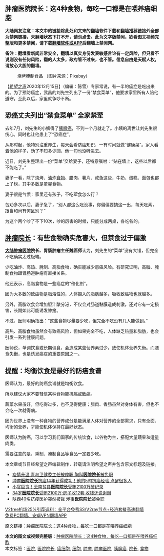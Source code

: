  <h2>肿瘤医院院长：这4种食物，每吃一口都是在喂养癌细胞</h2> <p class="notice"><b>大陆网友注意：本文中的链接除此处和文末的<a href="https://github.com/bannedbook/fanqiang" >翻墙</a>软件下载和<a href="https://github.com/killgcd/justmysocks/blob/master/README.md">翻墙推荐</a>链接外全部为禁网链接，未翻墙状态下打不开，请勿点击。此为文字版禁闻，欲看图文视频完整版和更多禁闻，请下载<a href="https://github.com/bannedbook/fanqiang">翻墙软件或APP</a>后翻墙上禁闻网。</p><p>备注：翻墙看新闻非常安全，翻墙以真实身份发表敏感言论有一定风险，但只看不说则没有任何风险，翻的人太多，政府管不过来，也不管。信息自由是天赋人权，请放心大胆的翻墙。</b></p>  <div class="entry"> <figure><figcaption>烧烤腌制食品 （图片来源：Pixabay）</figcaption></figure> <p>【<span class='wp_keywordlink_affiliate'><a href="https://www.soundofhope.org" title="希望之声" target="_blank">希望之声</a></span>2020年12月15日】（编辑：陈雪）专家常说，有一半的癌症是吃出来的。为了预防癌症，武昌的刘先生列出了一份“禁食菜单”，他要求家里所有人陪他遵守。至此以后，家里就争吵不断。</p> <h2><strong>恐癌丈夫列出“禁食菜单” 全家禁荤</strong></h2> <p>去年7月，刘先生的小姨得了<a href="https://www.bannedbook.org/bnews/tag/%e8%83%b0%e8%85%ba%e7%99%8c/" class="st_tag internal_tag" rel="tag" title="标签 胰腺癌 下的日志">胰腺癌</a>，不到一个月就走了。小姨的离世让刘先生很伤心，同时也让他患上了“恐癌症”。</p> <p>从那时起，他特别注重养生，每天会看防癌知识，一有时间就做“健康菜”。家人看着他的样子，劝了不知多少回，他一句也没听进去。</p> <p>近日，刘先生整理出一份“菜单”交给妻子，还特意嘱咐：“贴在墙上，这些以后都不能吃了。”</p> <p>妻子一看，除了烧烤、油炸<a href="https://www.bannedbook.org/bnews/tag/%e9%a3%9f%e7%89%a9/" class="st_tag internal_tag" rel="tag" title="标签 食物 下的日志">食物</a>、腊肉、薯片、咸鱼这些，牛奶、蛋糕、面包也都上了榜，其中多数是荤腥食物。</p> <p>妻子很是气愤：家里还有孩子，不吃荤食怎么行？</p>  <p>苦劝多次以后，妻子急了，“别人都这么吃没事，你偏偏要搞这一出，每天吃素，跟当和尚有何区别？”</p> <p>为这个两个吵了不下10次，吵的厉害的时候，只能分成两桌，各吃各的。</p> <h2><strong><a href="https://www.bannedbook.org/bnews/tag/%e8%82%bf%e7%98%a4/" class="st_tag internal_tag" rel="tag" title="标签 肿瘤 下的日志">肿瘤</a><a href="https://www.bannedbook.org/bnews/tag/%E9%99%A2%E9%95%BF/" class="st_tag internal_tag" rel="tag" title="标签 院长 下的日志">院长</a>：有些食物确实危害大，但禁食过于</strong><strong>偏激</strong></h2> <p><strong><span class='wp_keywordlink_affiliate'><a href="https://www.bannedbook.org/" title="大陆" target="_blank">大陆</a></span><a href="https://www.bannedbook.org/bnews/tag/%E8%82%BF%E7%98%A4%E5%8C%BB%E9%99%A2/" class="st_tag internal_tag" rel="tag" title="标签 肿瘤医院 下的日志">肿瘤医院</a></strong><strong>院长</strong><strong>、胃肠肿瘤主任魏医师</strong>认为，刘先生的“菜单”没有大错，但完全不吃确实太过极端。</p> <p>少吃油炸、高热、腌制、高脂食物，确实能减少患癌风险。有研究证明，高脂、腌制食物跟胃肠道肿瘤有直接关系。</p> <p>他还表示，高脂食物是一些癌症的“催化剂”。</p> <p>因为大多数的致癌物是脂溶性的，人体摄入的脂肪越多，吸收致癌物也就越多。</p>  <p>另外，高脂饮食会增加胆汁酸分泌，不仅会对肠道黏膜造成刺激，还对它有一定损害，长期如此可能诱发肿瘤。</p> <p>不过，医师明确指出：“这些食物尽量要少吃，但完全不吃没有几人能做到。”</p> <p>高热、高脂食物虽然会有致癌风险，但如果完全不吃，人体缺乏热量和脂肪，也会引发一系列健康问题。</p> <p>医师说，单调饮食或长期偏食，会造成某些营养素过少，致使机体营养失衡。而膳食失衡，也是诱发癌症的重要原因之一。</p> <h2><strong>提醒：均衡饮食是最好的防癌食谱</strong></h2> <p>医师认为，最好的防癌食谱就是均衡饮食。</p> <p>所以建议大家不要轻信某种食物能抗癌或致癌。</p>  <p>蔬菜水果虽好，但吃得过多，也不见得健康；腊肉、香肠虽然对身体有害，但也不会吃一次就得病。</p> <p>因为世界上没有一种食物的营养成分是能满足人体对营养的全部需求，只有全面、均衡的营养，才能使机体保持在最好状态。</p> <p>医师认为防癌，可以学习我们国家的传统饮食，以谷物为主，搭配大量蔬果和适量肉类。</p> <p>需要注意的是，熏制、腌制食品等食品一定要少吃。</p> <p>本文章或节目经希望之声编辑制作，转载请注明希望之声并包含原文标题及链接。</p> <ul class='op-related-articles' title='相关阅读'> <li><a href='https://www.bannedbook.org/bnews/cbnews/20201015/1414283.html' target='_blank'>疫情升温 青岛卫健委主任被停职 胸科<b>医院院长</b>被免职</a></li> <li><a href='https://www.bannedbook.org/bnews/health/20200901/1389056.html' target='_blank'>肿瘤<b>医院院长</b>抗癌14年获得成功！他的5句抗癌经验 点醒很多人</a></li> <li><a href='https://www.bannedbook.org/bnews/baitai/20200824/1385173.html' target='_blank'>小官巨贪！云南贫县<b>医院院长</b>受贿2100万破纪录</a></li> <li><a href='https://www.bannedbook.org/bnews/baitai/20200824/1384799.html' target='_blank'>34岁<b>医院院长</b>受贿2100万:房子收12套 收钱还说谢谢</a></li> <li><a href='https://www.bannedbook.org/bnews/baitai/20200507/1324289.html' target='_blank'>陕西40名抗疫医护突然被裁 涉事<b>医院院长</b>被免职</a></li> </ul> <p class="texttj"> <a href="https://www.bannedbook.org/forum23/topic22702.html" target="_blank">V2free机场25%引荐返利：全平台免费SS/V2ray节点+经济套餐高速翻墙</a><br/> <a href="https://github.com/bannedbook/fanqiang/wiki/%E7%A6%81%E9%97%BB%E7%BD%91%E5%AE%89%E5%8D%93%E7%BF%BB%E5%A2%99%E6%96%B0%E9%97%BBAPP" target="_blank">免费PC翻墙、安卓VPN翻墙APP</a></p><p>原文链接：<a class="src_link"  href="https://www.soundofhope.org/post/243370" target="_blank">肿瘤医院院长：这4种食物，每吃一口都是在喂养癌细胞</a></p> <a name='sharetosocial'></a>       <div><b>本文的图文或视频完整版</b>：<a href='https://www.bannedbook.org/bnews/comments/20201215/1448319.html'>肿瘤医院院长：这4种食物，每吃一口都是在喂养癌细胞</a></div>  </div><!--END ENTRY--> <div class="postfooter"> <div>本文标签：<a href="https://www.bannedbook.org/bnews/tag/%E5%8C%BB%E9%99%A2/" rel="tag">医院</a>, <a href="https://www.bannedbook.org/bnews/tag/%E5%8C%BB%E9%99%A2%E9%99%A2%E9%95%BF/" rel="tag">医院院长</a>, <a href="https://www.bannedbook.org/bnews/tag/%e7%99%8c%e7%bb%86%e8%83%9e/" rel="tag">癌细胞</a>, <a href="https://www.bannedbook.org/bnews/tag/%E7%BB%86%E8%83%9E/" rel="tag">细胞</a>, <a href="https://www.bannedbook.org/bnews/tag/%e8%82%bf%e7%98%a4/" rel="tag">肿瘤</a>, <a href="https://www.bannedbook.org/bnews/tag/%E8%82%BF%E7%98%A4%E5%8C%BB%E9%99%A2/" rel="tag">肿瘤医院</a>, <a href="https://www.bannedbook.org/bnews/tag/%e8%83%b0%e8%85%ba%e7%99%8c/" rel="tag">胰腺癌</a>, <a href="https://www.bannedbook.org/bnews/tag/%E9%99%A2%E9%95%BF/" rel="tag">院长</a>, <a href="https://www.bannedbook.org/bnews/tag/%e9%a3%9f%e7%89%a9/" rel="tag">食物</a></div>  </div><!--END POSTFOOTER--> 